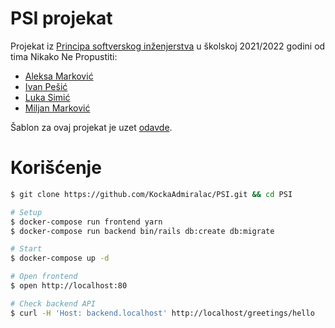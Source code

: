 # PSI projekat
Projekat iz [Principa softverskog inženjerstva](http://si3psi.etf.rs/) u školskoj 2021/2022 godini od tima Nikako Ne Propustiti:

- [Aleksa Marković](https://github.com/topofkeks)
- [Ivan Pešić](https://github.com/ivan-pesic)
- [Luka Simić](https://github.com/KockaAdmiralac)
- [Miljan Marković](https://github.com/pigajunior)

Šablon za ovaj projekat je uzet [odavde](github.com/ohbarye/rails-react-typescript-docker-example).

# Korišćenje

```bash
$ git clone https://github.com/KockaAdmiralac/PSI.git && cd PSI

# Setup
$ docker-compose run frontend yarn
$ docker-compose run backend bin/rails db:create db:migrate

# Start
$ docker-compose up -d

# Open frontend
$ open http://localhost:80

# Check backend API
$ curl -H 'Host: backend.localhost' http://localhost/greetings/hello
```

